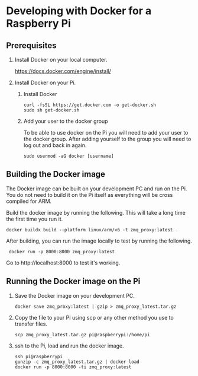 # Developing with Docker for a Raspberry Pi

## Prerequisites

1. Install Docker on your local computer.

    https://docs.docker.com/engine/install/

2. Install Docker on your Pi.
   
    1. Install Docker
    
        ```
        curl -fsSL https://get.docker.com -o get-docker.sh
        sudo sh get-docker.sh
       ```

    2. Add your user to the docker group
    
        To be able to use docker on the Pi you will need to add your user to the docker group.
        After adding yourself to the group you will need to log out and back in again.
       
        ```
        sudo usermod -aG docker [username]
        ```

## Building the Docker image

The Docker image can be built on your development PC and run on the Pi. You do not need to build it
on the Pi itself as everything will be cross compiled for ARM.

Build the docker image by running the following. This will take a long time the first time you run it.

```
docker buildx build --platform linux/arm/v6 -t zmq_proxy:latest .
```

After building, you can run the image locally to test by running the following.

```
 docker run -p 8000:8000 zmq_proxy:latest
```

Go to http://localhost:8000 to test it's working.

## Running the Docker image on the Pi

1. Save the Docker image on your development PC.

    ```
    docker save zmq_proxy:latest | gzip > zmq_proxy_latest.tar.gz
    ```

2. Copy the file to your PI using scp or any other method you use to transfer files.

    ```
    scp zmq_proxy_latest.tar.gz pi@raspberrypi:/home/pi
    ```

3. ssh to the Pi, load and run the docker image.

    ```
    ssh pi@raspberrypi
    gunzip -c zmq_proxy_latest.tar.gz | docker load
    docker run -p 8000:8000 -ti zmq_proxy:latest
    ```
